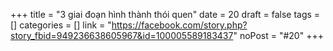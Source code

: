 ﻿+++
title = "3 giai đoạn hình thành thói quen"
date = 20
draft = false
tags = []
categories = []
link = "https://facebook.com/story.php?story_fbid=949236638605967&id=100005589183437"
noPost = "#20"
+++
